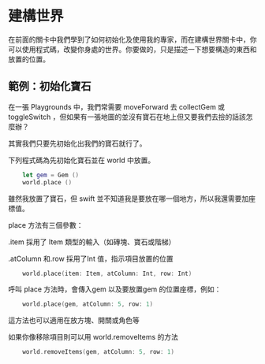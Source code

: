 # 建構世界

在前面的關卡中我們學到了如何初始化及使用我的專家，而在建構世界關卡中，你可以使用程式碼，改變你身處的世界。你要做的，只是描述一下想要構造的東西和放置的位置。

## 範例：初始化寶石

在一張 Playgrounds 中，我們常需要 moveForward 去 collectGem 或 toggleSwitch ，但如果有一張地圖的並沒有寶石在地上但又要我們去撿的話該怎麼辦？

其實我們只要先初始化出我們的寶石就行了。

下列程式碼為先初始化寶石並在 world 中放置。
```swift linenums="1"
    let gem = Gem ()
    world.place ()
```
雖然我放置了寶石，但 swift 並不知道我是要放在哪一個地方，所以我還需要加座標值。

place 方法有三個參數：

.item 採用了 Item 類型的輸入（如磚塊、寶石或階梯）

.atColumn 和.row 採用了Int 值，指示項目放置的位置

```swift linenums="1"
    world.place(item: Item, atColumn: Int, row: Int)
```


呼叫 place 方法時，會傳入gem 以及要放置gem 的位置座標，例如：

```swift linenums="1"
    world.place(gem, atColumn: 5, row: 1)
```
這方法也可以適用在放方塊、開關或角色等

如果你像移除項目則可以用 world.removeItems 的方法

```swift linenums="1"
    world.removeItems(gem, atColumn: 5, row: 1)
```

